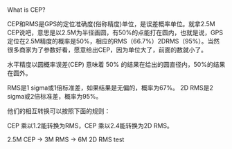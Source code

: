 # 
What is CEP?

CEP和RMS是GPS的定位准确度(俗称精度)单位，是误差概率单位。就拿2.5M CEP说吧，意思是以2.5M为半径画圆，有50%的点能打在圆内，也就是说，GPS定位在2.5M精度的概率是50%，相应的RMS（66.7%）2DRMS（95%）。当然很多商家为了参数好看，愿意给出CEP，因为单位大了，前面的数就小了。

水平精度以圆概率误差(CEP) 意味着 50% 的结果在给出的圆直径内，50%的结果在圆外。

RMS是1 sigma或1倍标准差，如果结果是无偏的，概率为67%。
2D RMS是2 sigma或2倍标准差，概率为95%。

他们的相互转换可以按照下面的规则：

CEP 乘以1.2能转换为RMS，CEP 乘以2.4能转换为2D RMS。

2.5M CEP -> 3M RMS -> 6M 2D RMS
test
